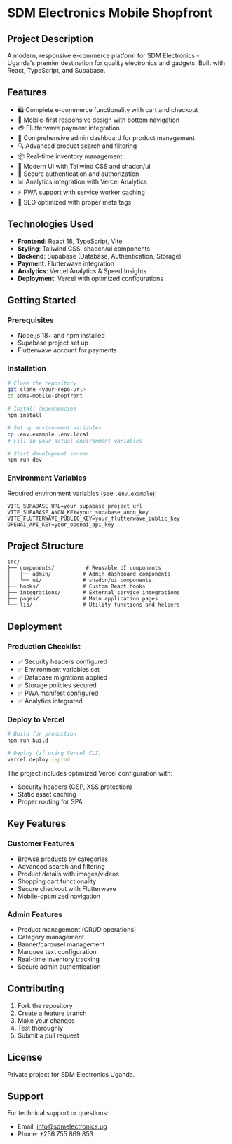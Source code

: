 # SDM Electronics Mobile Shopfront

## Project Description

A modern, responsive e-commerce platform for SDM Electronics - Uganda's premier destination for quality electronics and gadgets. Built with React, TypeScript, and Supabase.

## Features

- 🛍️ Complete e-commerce functionality with cart and checkout
- 📱 Mobile-first responsive design with bottom navigation
- 💳 Flutterwave payment integration
- 🏪 Comprehensive admin dashboard for product management
- 🔍 Advanced product search and filtering
- 📦 Real-time inventory management
- 🎨 Modern UI with Tailwind CSS and shadcn/ui
- 🔐 Secure authentication and authorization
- 📊 Analytics integration with Vercel Analytics
- ⚡ PWA support with service worker caching
- 🎯 SEO optimized with proper meta tags

## Technologies Used

- **Frontend**: React 18, TypeScript, Vite
- **Styling**: Tailwind CSS, shadcn/ui components
- **Backend**: Supabase (Database, Authentication, Storage)
- **Payment**: Flutterwave integration
- **Analytics**: Vercel Analytics & Speed Insights
- **Deployment**: Vercel with optimized configurations

## Getting Started

### Prerequisites
- Node.js 18+ and npm installed
- Supabase project set up
- Flutterwave account for payments

### Installation

```bash
# Clone the repository
git clone <your-repo-url>
cd sdms-mobile-shopfront

# Install dependencies
npm install

# Set up environment variables
cp .env.example .env.local
# Fill in your actual environment variables

# Start development server
npm run dev
```

### Environment Variables

Required environment variables (see `.env.example`):

```env
VITE_SUPABASE_URL=your_supabase_project_url
VITE_SUPABASE_ANON_KEY=your_supabase_anon_key
VITE_FLUTTERWAVE_PUBLIC_KEY=your_flutterwave_public_key
OPENAI_API_KEY=your_openai_api_key
```

## Project Structure

```
src/
├── components/          # Reusable UI components
│   ├── admin/          # Admin dashboard components
│   └── ui/             # shadcn/ui components
├── hooks/              # Custom React hooks
├── integrations/       # External service integrations
├── pages/              # Main application pages
└── lib/                # Utility functions and helpers
```

## Deployment

### Production Checklist
- ✅ Security headers configured
- ✅ Environment variables set
- ✅ Database migrations applied
- ✅ Storage policies secured
- ✅ PWA manifest configured
- ✅ Analytics integrated

### Deploy to Vercel

```bash
# Build for production
npm run build

# Deploy (if using Vercel CLI)
vercel deploy --prod
```

The project includes optimized Vercel configuration with:
- Security headers (CSP, XSS protection)
- Static asset caching
- Proper routing for SPA

## Key Features

### Customer Features
- Browse products by categories
- Advanced search and filtering
- Product details with images/videos
- Shopping cart functionality
- Secure checkout with Flutterwave
- Mobile-optimized navigation

### Admin Features
- Product management (CRUD operations)
- Category management
- Banner/carousel management
- Marquee text configuration
- Real-time inventory tracking
- Secure admin authentication

## Contributing

1. Fork the repository
2. Create a feature branch
3. Make your changes
4. Test thoroughly
5. Submit a pull request

## License

Private project for SDM Electronics Uganda.

## Support

For technical support or questions:
- Email: info@sdmelectronics.ug
- Phone: +256 755 869 853
